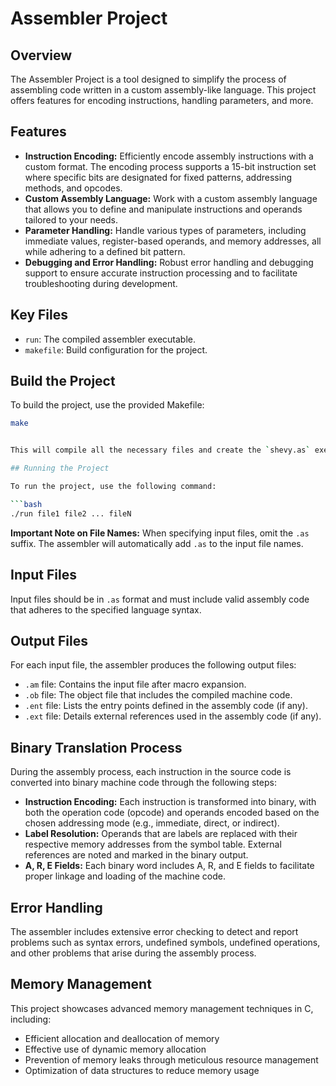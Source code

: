 # Assembler Project

## Overview
The Assembler Project is a tool designed to simplify the process of assembling code written in a custom assembly-like language. This project offers features for encoding instructions, handling parameters, and more.

## Features
- **Instruction Encoding:** Efficiently encode assembly instructions with a custom format. The encoding process supports a 15-bit instruction set where specific bits are designated for fixed patterns, addressing methods, and opcodes.  
- **Custom Assembly Language:** Work with a custom assembly language that allows you to define and manipulate instructions and operands tailored to your needs.  
- **Parameter Handling:** Handle various types of parameters, including immediate values, register-based operands, and memory addresses, all while adhering to a defined bit pattern.  
- **Debugging and Error Handling:** Robust error handling and debugging support to ensure accurate instruction processing and to facilitate troubleshooting during development.  

## Key Files
- `run`: The compiled assembler executable.  
- `makefile`: Build configuration for the project.  

## Build the Project
To build the project, use the provided Makefile:

```bash
make


This will compile all the necessary files and create the `shevy.as` executable.

## Running the Project

To run the project, use the following command:

```bash
./run file1 file2 ... fileN
```

**Important Note on File Names:**
When specifying input files, omit the `.as` suffix. The assembler will automatically add `.as` to the input file names.

## Input Files

Input files should be in `.as` format and must include valid assembly code that adheres to the specified language syntax.

## Output Files

For each input file, the assembler produces the following output files:

* `.am` file: Contains the input file after macro expansion.
* `.ob` file: The object file that includes the compiled machine code.
* `.ent` file: Lists the entry points defined in the assembly code (if any).
* `.ext` file: Details external references used in the assembly code (if any).

## Binary Translation Process

During the assembly process, each instruction in the source code is converted into binary machine code through the following steps:

* **Instruction Encoding:** Each instruction is transformed into binary, with both the operation code (opcode) and operands encoded based on the chosen addressing mode (e.g., immediate, direct, or indirect).
* **Label Resolution:** Operands that are labels are replaced with their respective memory addresses from the symbol table. External references are noted and marked in the binary output.
* **A, R, E Fields:** Each binary word includes A, R, and E fields to facilitate proper linkage and loading of the machine code.

## Error Handling

The assembler includes extensive error checking to detect and report problems such as syntax errors, undefined symbols, undefined operations, and other problems that arise during the assembly process.

## Memory Management

This project showcases advanced memory management techniques in C, including:

* Efficient allocation and deallocation of memory
* Effective use of dynamic memory allocation
* Prevention of memory leaks through meticulous resource management
* Optimization of data structures to reduce memory usage
